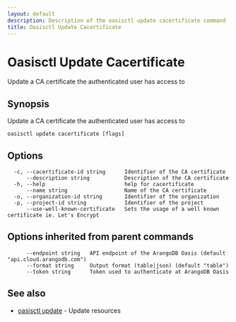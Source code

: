 ```yaml
---
layout: default
description: Description of the oasisctl update cacertificate command
title: Oasisctl Update Cacertificate
---
```

# Oasisctl Update Cacertificate

Update a CA certificate the authenticated user has access to

## Synopsis

Update a CA certificate the authenticated user has access to

```
oasisctl update cacertificate [flags]
```

## Options

```
  -c, --cacertificate-id string      Identifier of the CA certificate
      --description string           Description of the CA certificate
  -h, --help                         help for cacertificate
      --name string                  Name of the CA certificate
  -o, --organization-id string       Identifier of the organization
  -p, --project-id string            Identifier of the project
      --use-well-known-certificate   Sets the usage of a well known certificate ie. Let's Encrypt
```

## Options inherited from parent commands

```
      --endpoint string   API endpoint of the ArangoDB Oasis (default "api.cloud.arangodb.com")
      --format string     Output format (table|json) (default "table")
      --token string      Token used to authenticate at ArangoDB Oasis
```

## See also

* [oasisctl update](oasisctl_update.md)	 - Update resources

